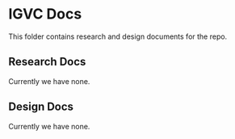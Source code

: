 # IGVC Docs
This folder contains research and design documents for the repo.

## Research Docs
Currently we have none.

## Design Docs
Currently we have none.
